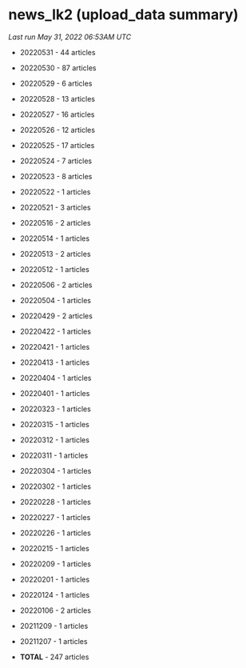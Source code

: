 # news_lk2 (upload_data summary)

*Last run May 31, 2022 06:53AM UTC*

* 20220531 - 44 articles

* 20220530 - 87 articles

* 20220529 - 6 articles

* 20220528 - 13 articles

* 20220527 - 16 articles

* 20220526 - 12 articles

* 20220525 - 17 articles

* 20220524 - 7 articles

* 20220523 - 8 articles

* 20220522 - 1 articles

* 20220521 - 3 articles

* 20220516 - 2 articles

* 20220514 - 1 articles

* 20220513 - 2 articles

* 20220512 - 1 articles

* 20220506 - 2 articles

* 20220504 - 1 articles

* 20220429 - 2 articles

* 20220422 - 1 articles

* 20220421 - 1 articles

* 20220413 - 1 articles

* 20220404 - 1 articles

* 20220401 - 1 articles

* 20220323 - 1 articles

* 20220315 - 1 articles

* 20220312 - 1 articles

* 20220311 - 1 articles

* 20220304 - 1 articles

* 20220302 - 1 articles

* 20220228 - 1 articles

* 20220227 - 1 articles

* 20220226 - 1 articles

* 20220215 - 1 articles

* 20220209 - 1 articles

* 20220201 - 1 articles

* 20220124 - 1 articles

* 20220106 - 2 articles

* 20211209 - 1 articles

* 20211207 - 1 articles

* **TOTAL** - 247 articles